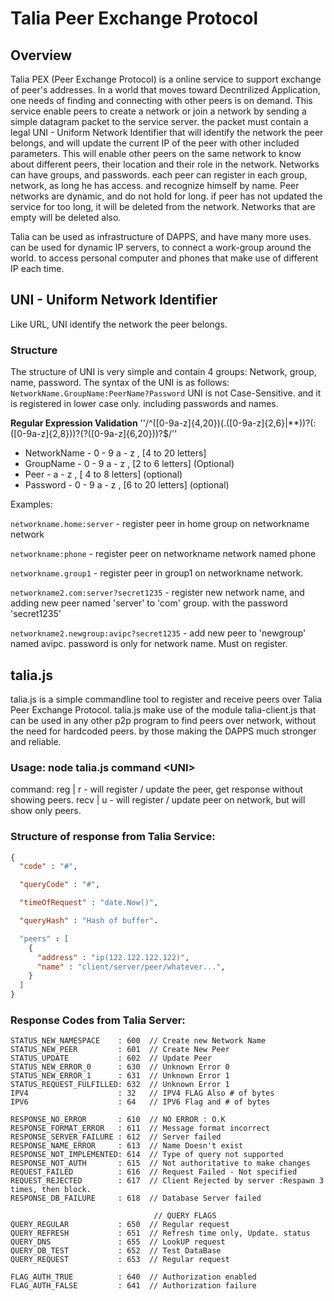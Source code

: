 # Talia Peer Exchange Protocol

## Overview

Talia PEX (Peer Exchange Protocol) is a online service to support exchange of peer's addresses.
In a world that moves toward Decntrilized Application, one needs of finding and connecting with other peers is on demand.
This service enable peers to create a network or join a network by sending a simple datagram packet to the service server.
the packet must contain a legal UNI - Uniform Network Identifier that will identify the network the peer belongs, and
will update the current IP of the peer with other included parameters.
This will enable other peers on the same network to know about different peers, their location and their role in the network.
Networks can have groups, and passwords.
each peer can register in each group, network, as long he has access. and recognize himself by name.
Peer networks are dynamic, and do not hold for long. if peer has not updated the service for too long, it will be deleted from the network.
Networks that are empty will be deleted also.

Talia can be used as infrastructure of DAPPS, and have many more uses.
can be used for dynamic IP servers, to connect a work-group around the world.
to access personal computer and phones that make use of different IP each time.

## UNI - Uniform Network Identifier
Like URL, UNI identify the network the peer belongs.

### Structure
The structure of UNI is very simple and contain 4 groups: Network, group, name, password.
The syntax of the UNI is as follows:
`` NetworkName.GroupName:PeerName?Password ``
UNI is not Case-Sensitive. and it is registered in lower case only. including passwords and names.

**Regular Expression Validation**
''/^([0-9a-z]{4,20})(\.([0-9a-z]{2,6}|\*\*))?(:([0-9a-z]{2,8}))?(\?([0-9a-z]{6,20}))?$/''
* NetworkName    - 0 - 9  a - z , [4 to 20 letters]
* GroupName      - 0 - 9  a - z , [2 to 6 letters]  (Optional)
* Peer           -  a - z , [ 4 to 8 letters] (optional)
* Password       - 0 - 9  a - z , [6 to 20 letters]  (optional)

Examples:

``networkname.home:server`` - register peer in home group on networkname network

``networkname:phone`` - register peer on networkname network named phone

``networkname.group1`` - register peer in group1 on networkname network.

``networkname2.com:server?secret1235`` - register new network name, and adding new peer named 'server' to 'com' group. with the password 'secret1235'

``networkname2.newgroup:avipc?secret1235`` - add new peer to 'newgroup' named avipc. password is only for network name. Must on register.

## talia.js
talia.js is a simple commandline tool to register and receive peers over Talia Peer Exchange Protocol.
talia.js make use of the module talia-client.js that can be used in any other p2p program to find peers over network, without the need for hardcoded peers.
by those making the DAPPS much stronger and reliable.

### Usage: node talia.js command \<UNI\>
command: reg | r <UNI> - will register / update the peer, get response without showing peers.
         recv | u <UNI> - will register / update peer on network, but will show only peers.


### Structure of response from Talia Service:
```json
{
  "code" : "#",

  "queryCode" : "#",

  "timeOfRequest" : "date.Now()",

  "queryHash" : "Hash of buffer".

  "peers" : [
    {
      "address" : "ip(122.122.122.122)",
      "name" : "client/server/peer/whatever...",
    }
  ]
}
```

### Response Codes from Talia Server:
    STATUS_NEW_NAMESPACE    : 600  // Create new Network Name
    STATUS_NEW_PEER         : 601  // Create New Peer
    STATUS_UPDATE           : 602  // Update Peer
    STATUS_NEW_ERROR_0      : 630  // Unknown Error 0
    STATUS_NEW_ERROR_1      : 631  // Unknown Error 1
    STATUS_REQUEST_FULFILLED: 632  // Unknown Error 1
    IPV4                    : 32   // IPV4 FLAG Also # of bytes
    IPV6                    : 64   // IPV6 Flag and # of bytes

    RESPONSE_NO_ERROR       : 610  // NO ERROR : O.K
    RESPONSE_FORMAT_ERROR   : 611  // Message format incorrect
    RESPONSE_SERVER_FAILURE : 612  // Server failed
    RESPONSE_NAME_ERROR     : 613  // Name Doesn't exist
    RESPONSE_NOT_IMPLEMENTED: 614  // Type of query not supported
    RESPONSE_NOT_AUTH       : 615  // Not authoritative to make changes
    REQUEST_FAILED          : 616  // Request Failed - Not specified
    REQUEST_REJECTED        : 617  // Client Rejected by server :Respawn 3 times, then block.
    RESPONSE_DB_FAILURE     : 618  // Database Server failed

                                    // QUERY FLAGS
    QUERY_REGULAR           : 650  // Regular request
    QUERY_REFRESH           : 651  // Refresh time only, Update. status
    QUERY_DNS               : 655  // LookUP request
    QUERY_DB_TEST           : 652  // Test DataBase
    QUERY_REQUEST           : 653  // Regular request

    FLAG_AUTH_TRUE          : 640  // Authorization enabled
    FLAG_AUTH_FALSE         : 641  // Authorization failure
